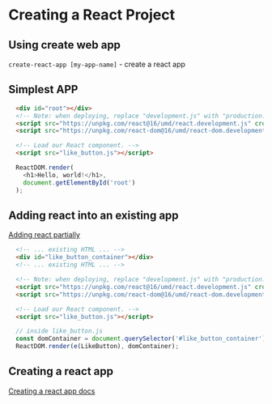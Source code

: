 # Creating a React Project

## Using create web app
`create-react-app [my-app-name]` - create a react app

## Simplest APP
```html
  <div id="root"></div>
  <!-- Note: when deploying, replace "development.js" with "production.min.js". -->
  <script src="https://unpkg.com/react@16/umd/react.development.js" crossorigin></script>
  <script src="https://unpkg.com/react-dom@16/umd/react-dom.development.js" crossorigin></script>

  <!-- Load our React component. -->
  <script src="like_button.js"></script>
```

```js
  ReactDOM.render(
    <h1>Hello, world!</h1>,
    document.getElementById('root')
  );
```


## Adding react into an existing app
[Adding react partially](https://reactjs.org/docs/add-react-to-a-website.html)
```html
  <!-- ... existing HTML ... -->
  <div id="like_button_container"></div>
  <!-- ... existing HTML ... -->

  <!-- Note: when deploying, replace "development.js" with "production.min.js". -->
  <script src="https://unpkg.com/react@16/umd/react.development.js" crossorigin></script>
  <script src="https://unpkg.com/react-dom@16/umd/react-dom.development.js" crossorigin></script>

  <!-- Load our React component. -->
  <script src="like_button.js"></script>
```

```js
  // inside like_button.js
  const domContainer = document.querySelector('#like_button_container');
  ReactDOM.render(e(LikeButton), domContainer);
```


## Creating a react app
[Creating a react app docs](https://reactjs.org/docs/create-a-new-react-app.html)


